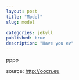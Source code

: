 ```yaml
---
layout: post
title: "Model"
slug: model

categories: jekyll
published: true
description: "Have you ev"
---
```


<p>pppp</p>

source: http://oocn.eu
